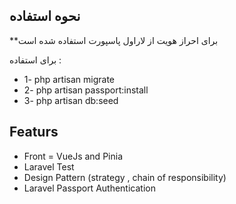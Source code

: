 ## نحوه استفاده 
**برای احراز هویت از لاراول پاسپورت استفاده شده است

برای استفاده :
- 1- php artisan migrate
- 2- php artisan passport:install
- 3- php artisan db:seed


## Featurs
- Front = VueJs and Pinia
- Laravel Test
- Design Pattern (strategy , chain of responsibility)
- Laravel Passport Authentication
